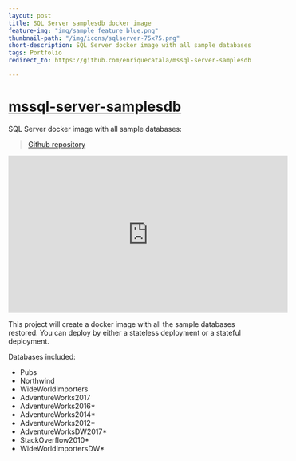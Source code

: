 ```yaml
---
layout: post
title: SQL Server samplesdb docker image
feature-img: "img/sample_feature_blue.png"
thumbnail-path: "/img/icons/sqlserver-75x75.png"
short-description: SQL Server docker image with all sample databases
tags: Portfolio
redirect_to: https://github.com/enriquecatala/mssql-server-samplesdb

---
```

# [mssql-server-samplesdb](https://github.com/enriquecatala/mssql-server-samplesdb)

SQL Server docker image with all sample databases:

>[Github repository](https://github.com/enriquecatala/mssql-server-samplesdb)

<iframe width="560" height="315" src="https://www.youtube.com/embed/ULL5nntWn1A" frameborder="0" allow="accelerometer; autoplay; encrypted-media; gyroscope; picture-in-picture" allowfullscreen></iframe>

This project will create a docker image with all the sample databases restored. You can deploy by either a stateless deployment or a stateful deployment.

Databases included:

- Pubs
- Northwind
- WideWorldImporters
- AdventureWorks2017
- AdventureWorks2016*
- AdventureWorks2014*
- AdventureWorks2012*
- AdventureWorksDW2017*
- StackOverflow2010*
- WideWorldImportersDW*